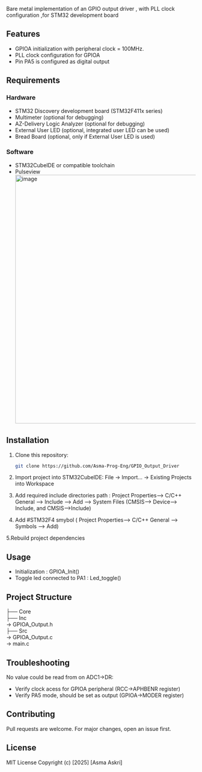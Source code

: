 Bare metal implementation  of an GPIO output driver , with PLL clock configuration ,for STM32 development board 
## Features
- GPIOA initialization with peripheral clock = 100MHz.
- PLL clock configuration for GPIOA
- Pin PA5 is configured as digital output
## Requirements
### Hardware
- STM32 Discovery development board (STM32F411x series)
- Multimeter (optional for debugging)
- AZ-Delivery Logic Analyzer (optional for debugging)
- External User LED (optional, integrated user LED can be used)
- Bread Board (optional, only if External User LED is used)
### Software
- STM32CubeIDE or compatible toolchain
- Pulseview
  <img width="1444" height="659" alt="image" src="https://github.com/user-attachments/assets/c2d4bd2f-52e4-4ceb-a01d-ebe89d574497" />

## Installation
1. Clone this repository:
   ```bash
   git clone https://github.com/Asma-Prog-Eng/GPIO_Output_Driver
   
2. Import project into STM32CubeIDE:
File → Import... → Existing Projects into Workspace

3. Add required include directories path : Project Properties--> C/C++ General --> Include --> Add --> System Files (CMSIS--> Device--> Include, and CMSIS-->Include)

4. Add #STM32F4 smybol ( Project Properties--> C/C++ General --> Symbols --> Add)

5.Rebuild project dependencies

## Usage
- Initialization : GPIOA_Init() <br />
- Toggle led connected to PA1 : Led_toggle()

## Project Structure

├── Core<br />
├── Inc<br />  → GPIOA_Output.h <br />
├── Src<br /> →  GPIOA_Output.c <br /> → main.c

## Troubleshooting

No value could be read from on ADC1->DR: <br />
- Verify clock acess for GPIOA peripheral (RCC->APHBENR register) <br />
- Verify PA5 mode, should be set as output (GPIOA->MODER register)

## Contributing
Pull requests are welcome. For major changes, open an issue first.

## License
MIT License
Copyright (c) [2025] [Asma Askri]
